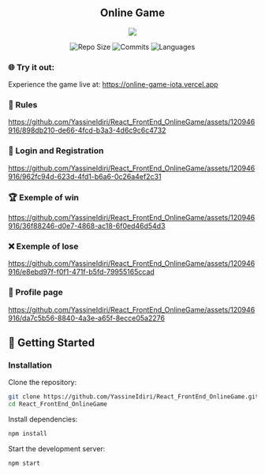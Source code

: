<div align="center">

  ## Online Game
</div>

<p align="center">
  <a href="https://skillicons.dev">
    <img src="https://skillicons.dev/icons?i=react,js,webpack" />
  </a>
</p>


<div align="center">

![Repo Size](https://img.shields.io/github/repo-size/YassineIdiri/React_FrontEnd_OnlineGame.svg)
![Commits](https://img.shields.io/github/commit-activity/m/YassineIdiri/React_FrontEnd_OnlineGame.svg)
![Languages](https://img.shields.io/github/languages/top/YassineIdiri/React_FrontEnd_OnlineGame.svg)

</div>


### 🌐 Try it out:
Experience the game live at: https://online-game-iota.vercel.app


### 📖 Rules

https://github.com/YassineIdiri/React_FrontEnd_OnlineGame/assets/120946916/898db210-de66-4fcd-b3a3-4d6c9c6c4732

### 🔐 Login and Registration

https://github.com/YassineIdiri/React_FrontEnd_OnlineGame/assets/120946916/962fc94d-623d-4fd1-b6a6-0c26a4ef2c31

### 🏆 Exemple of win

https://github.com/YassineIdiri/React_FrontEnd_OnlineGame/assets/120946916/36f88246-d0e7-4868-ac18-6f0ed46d54d3

### ❌ Exemple of lose

https://github.com/YassineIdiri/React_FrontEnd_OnlineGame/assets/120946916/e8ebd97f-f0f1-471f-b5fd-79955165ccad

### 📄 Profile page

https://github.com/YassineIdiri/React_FrontEnd_OnlineGame/assets/120946916/da7c5b56-8840-4a3e-a65f-8ecce05a2276

## 🚀 Getting Started

### Installation

Clone the repository:
``` bash
git clone https://github.com/YassineIdiri/React_FrontEnd_OnlineGame.git
cd React_FrontEnd_OnlineGame
```

Install dependencies:
```bash
npm install
```

 Start the development server:
```bash
npm start
```

